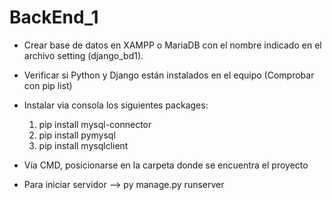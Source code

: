 # BackEnd_1

- Crear base de datos en XAMPP o MariaDB con el nombre indicado en el archivo setting (django_bd1).
- Verificar si Python y Django están instalados en el equipo (Comprobar con pip list)
- Instalar via consola los siguientes packages:
     1) pip install mysql-connector
     2) pip install pymysql
     3) pip install mysqlclient

- Vía CMD, posicionarse en la carpeta donde se encuentra el proyecto
- Para iniciar servidor --> py manage.py runserver

